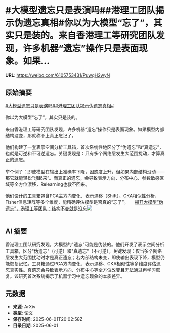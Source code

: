# #大模型遗忘只是表演吗##港理工团队揭示伪遗忘真相#你以为大模型“忘了”，其实只是装的。来自香港理工等研究团队发现，许多机器“遗忘”操作只是表面现象。如果...

**URL**: https://weibo.com/6105753431/PuwqH2wyN

## 原始摘要

<a href="https://m.weibo.cn/search?containerid=231522type%3D1%26t%3D10%26q%3D%23%E5%A4%A7%E6%A8%A1%E5%9E%8B%E9%81%97%E5%BF%98%E5%8F%AA%E6%98%AF%E8%A1%A8%E6%BC%94%E5%90%97%23&amp;extparam=%23%E5%A4%A7%E6%A8%A1%E5%9E%8B%E9%81%97%E5%BF%98%E5%8F%AA%E6%98%AF%E8%A1%A8%E6%BC%94%E5%90%97%23" data-hide=""><span class="surl-text">#大模型遗忘只是表演吗#</span></a><a href="https://m.weibo.cn/search?containerid=231522type%3D1%26t%3D10%26q%3D%23%E6%B8%AF%E7%90%86%E5%B7%A5%E5%9B%A2%E9%98%9F%E6%8F%AD%E7%A4%BA%E4%BC%AA%E9%81%97%E5%BF%98%E7%9C%9F%E7%9B%B8%23&amp;extparam=%23%E6%B8%AF%E7%90%86%E5%B7%A5%E5%9B%A2%E9%98%9F%E6%8F%AD%E7%A4%BA%E4%BC%AA%E9%81%97%E5%BF%98%E7%9C%9F%E7%9B%B8%23" data-hide=""><span class="surl-text">#港理工团队揭示伪遗忘真相#</span></a><br><br>你以为大模型“忘了”，其实只是装的。<br><br>来自香港理工等研究团队发现，许多机器“遗忘”操作只是表面现象。如果模型内部结构没变，那就称不上真正忘记了。<br><br>他们构建了一套表示空间分析工具箱，首次系统性地区分了“伪遗忘”和“真遗忘”，也就是可逆和不可逆遗忘。关键发现是：只有多个网络层发生大范围扰动，才算真正的遗忘。<br><br>举个例子：即使模型在输出上准确率下降，困惑度上升，但如果内部结构没动——那它就能轻松“想起来”。而真正的遗忘，会导致表示方向、分布中心、参数敏感区域等全方位漂移，Relearning也救不回来。<br><br>他们设计的工具箱包含PCA主方向变化、表示漂移（Shift）、CKA相似性分析、Fisher信息矩阵等多个维度，能精确评估模型是否真的“忘了”。 <a href="https://weibo.com/ttarticle/p/show?id=2309405172745033351337" data-hide=""><span class="url-icon"><img style="width: 1rem;height: 1rem" src="https://h5.sinaimg.cn/upload/2015/09/25/3/timeline_card_small_article_default.png" referrerpolicy="no-referrer"></span><span class="surl-text">揭开大模型“伪遗忘”，港理工等团队：结构不变就是没忘</span></a><img style="" src="https://tvax1.sinaimg.cn/large/006Fd7o3ly1i1zuo5icl1j30eo089dh7.jpg" referrerpolicy="no-referrer"><br><br>

## AI 摘要

香港理工团队研究发现，大模型的"遗忘"可能是伪装的。他们开发了表示空间分析工具箱，区分"伪遗忘"（可逆）和"真遗忘"（不可逆）。关键发现：仅当多个网络层发生大范围扰动时才是真正遗忘；若内部结构未变，即使输出表现下降，模型仍能恢复记忆。工具箱通过PCA方向变化、表示漂移、CKA相似性等多维度评估遗忘真实性。真遗忘会导致表示方向、分布中心等全方位改变且无法通过再学习恢复。该研究首次系统揭示了机器学习中遗忘现象的本质差异。

## 元数据

- **来源**: ArXiv
- **类型**: 论文
- **保存时间**: 2025-06-01T20:02:58Z
- **目录日期**: 2025-06-01
